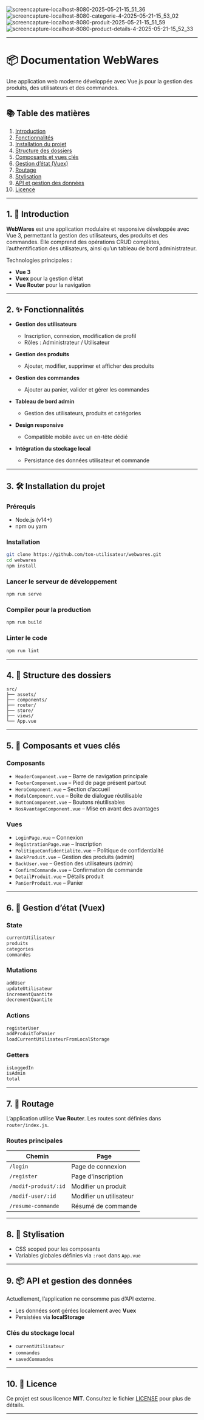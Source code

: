 ![screencapture-localhost-8080-2025-05-21-15_51_36](https://github.com/user-attachments/assets/e4425f0a-e0de-4e54-ba6f-5050581ae6a1)
![screencapture-localhost-8080-categorie-4-2025-05-21-15_53_02](https://github.com/user-attachments/assets/a4cc9956-20b3-44c0-a003-3cfef6b5a32b)
![screencapture-localhost-8080-produit-2025-05-21-15_51_59](https://github.com/user-attachments/assets/2b13875a-1bb1-4a23-8956-1338eb6ab85b)
![screencapture-localhost-8080-product-details-4-2025-05-21-15_52_33](https://github.com/user-attachments/assets/41b76edf-4a23-4d95-ba12-f98532d82f41)

---

# 📦 Documentation WebWares

Une application web moderne développée avec Vue.js pour la gestion des produits, des utilisateurs et des commandes.

---

## 📚 Table des matières

1. [Introduction](#1-introduction)
2. [Fonctionnalités](#2-fonctionnalités)
3. [Installation du projet](#3-installation-du-projet)
4. [Structure des dossiers](#4-structure-des-dossiers)
5. [Composants et vues clés](#5-composants-et-vues-clés)
6. [Gestion d’état (Vuex)](#6-gestion-détat-vuex)
7. [Routage](#7-routage)
8. [Stylisation](#8-stylisation)
9. [API et gestion des données](#9-api-et-gestion-des-données)
10. [Licence](#12-licence)

---

## 1. 🚀 Introduction

**WebWares** est une application modulaire et responsive développée avec Vue 3, permettant la gestion des utilisateurs, des produits et des commandes. Elle comprend des opérations CRUD complètes, l’authentification des utilisateurs, ainsi qu’un tableau de bord administrateur.

Technologies principales :

* **Vue 3**
* **Vuex** pour la gestion d’état
* **Vue Router** pour la navigation

---

## 2. ✨ Fonctionnalités

* **Gestion des utilisateurs**

  * Inscription, connexion, modification de profil
  * Rôles : Administrateur / Utilisateur

* **Gestion des produits**

  * Ajouter, modifier, supprimer et afficher des produits

* **Gestion des commandes**

  * Ajouter au panier, valider et gérer les commandes

* **Tableau de bord admin**

  * Gestion des utilisateurs, produits et catégories

* **Design responsive**

  * Compatible mobile avec un en-tête dédié

* **Intégration du stockage local**

  * Persistance des données utilisateur et commande

---

## 3. 🛠 Installation du projet

### Prérequis

* Node.js (v14+)
* npm ou yarn

### Installation

```bash
git clone https://github.com/ton-utilisateur/webwares.git
cd webwares
npm install
```

### Lancer le serveur de développement

```bash
npm run serve
```

### Compiler pour la production

```bash
npm run build
```

### Linter le code

```bash
npm run lint
```

---

## 4. 📁 Structure des dossiers

```
src/
├── assets/
├── components/
├── router/
├── store/
├── views/
└── App.vue
```

---

## 5. 🧩 Composants et vues clés

### Composants

* `HeaderComponent.vue` – Barre de navigation principale
* `FooterComponent.vue` – Pied de page présent partout
* `HeroComponent.vue` – Section d’accueil
* `ModalComponent.vue` – Boîte de dialogue réutilisable
* `ButtonComponent.vue` – Boutons réutilisables
* `NosAvantageComponent.vue` – Mise en avant des avantages

### Vues

* `LoginPage.vue` – Connexion
* `RegistrationPage.vue` – Inscription
* `PolitiqueConfidentialite.vue` – Politique de confidentialité
* `BackProduit.vue` – Gestion des produits (admin)
* `BackUser.vue` – Gestion des utilisateurs (admin)
* `ConfirmCommande.vue` – Confirmation de commande
* `DetailProduit.vue` – Détails produit
* `PanierProduit.vue` – Panier

---

## 6. 🔄 Gestion d’état (Vuex)

### State

```js
currentUtilisateur
produits
categories
commandes
```

### Mutations

```js
addUser
updateUtilisateur
incrementQuantite
decrementQuantite
```

### Actions

```js
registerUser
addProduitToPanier
loadCurrentUtilisateurFromLocalStorage
```

### Getters

```js
isLoggedIn
isAdmin
total
```

---

## 7. 🧭 Routage

L’application utilise **Vue Router**. Les routes sont définies dans `router/index.js`.

### Routes principales

| Chemin               | Page                    |
| -------------------- | ----------------------- |
| `/login`             | Page de connexion       |
| `/register`          | Page d'inscription      |
| `/modif-produit/:id` | Modifier un produit     |
| `/modif-user/:id`    | Modifier un utilisateur |
| `/resume-commande`   | Résumé de commande      |

---

## 8. 🎨 Stylisation

* CSS scoped pour les composants
* Variables globales définies via `:root` dans `App.vue`

---

## 9. 📦 API et gestion des données

Actuellement, l’application ne consomme pas d’API externe.

* Les données sont gérées localement avec **Vuex**
* Persistées via **localStorage**

### Clés du stockage local

* `currentUtilisateur`
* `commandes`
* `savedCommandes`

---

## 10. 📄 Licence

Ce projet est sous licence **MIT**.
Consultez le fichier [LICENSE](./LICENSE) pour plus de détails.

---


